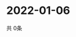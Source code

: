 # 2022-01-06
  共 0条

  <!-- BEGIN -->
  <!-- 最后更新时间Thu Jan 06 2022 18:05:41 GMT+0000 (Coordinated Universal Time) -->
  
  <!-- END -->
  
  